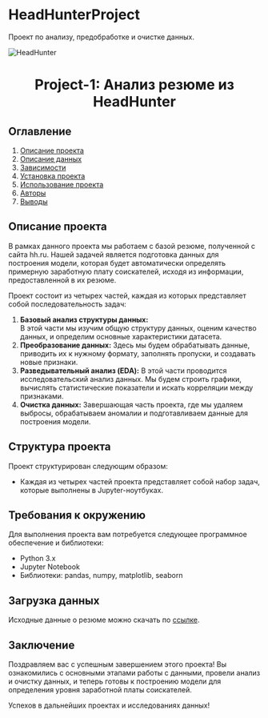 # HeadHunterProject
Проект по анализу, предобработке и очистке данных.

![HeadHunter](https://moysite.ru/wp-content/uploads/2021/10/headhunter-logo.jpg)
# <center> Project-1: Анализ резюме из HeadHunter </center>

## Оглавление
1. [Описание проекта](#Описание-проекта)
2. [Описание данных](#Описание-данных)
3. [Зависимости](#Зависимости)
4. [Установка проекта](#Установка-проекта)
5. [Использование проекта](#Использование-проекта)
6. [Авторы](#Авторы)
7. [Выводы](#Выводы)

## Описание проекта

В рамках данного проекта мы работаем с базой резюме, полученной с сайта hh.ru. Нашей задачей является подготовка данных для построения модели, которая будет автоматически определять примерную заработную плату соискателей, исходя из информации, предоставленной в их резюме.

Проект состоит из четырех частей, каждая из которых представляет собой последовательность задач:
1. **Базовый анализ структуры данных:**  
   В этой части мы изучим общую структуру данных, оценим качество данных, и определим основные характеристики датасета.
2. **Преобразование данных:**
   Здесь мы будем обрабатывать данные, приводить их к нужному формату, заполнять пропуски, и создавать новые признаки.
3. **Разведывательный анализ (EDA):**
   В этой части проводится исследовательский анализ данных. Мы будем строить графики, вычислять статистические показатели и искать корреляции между признаками.
4. **Очистка данных:**
   Завершающая часть проекта, где мы удаляем выбросы, обрабатываем аномалии и подготавливаем данные для построения модели.

## Структура проекта

Проект структурирован следующим образом:

- Каждая из четырех частей проекта представляет собой набор задач, которые выполнены в Jupyter-ноутбуках.

## Требования к окружению

Для выполнения проекта вам потребуется следующее программное обеспечение и библиотеки:

- Python 3.x
- Jupyter Notebook
- Библиотеки: pandas, numpy, matplotlib, seaborn

## Загрузка данных

Исходные данные о резюме можно скачать по [ссылке](https://drive.google.com/file/d/1Kb78mAWYKcYlellTGhIjPI-bCcKbGuTn/view?usp=sharing).


## Заключение

Поздравляем вас с успешным завершением этого проекта! Вы ознакомились с основными этапами работы с данными, провели анализ и очистку данных, и теперь готовы к построению модели для определения уровня заработной платы соискателей.

Успехов в дальнейших проектах и исследованиях данных!
